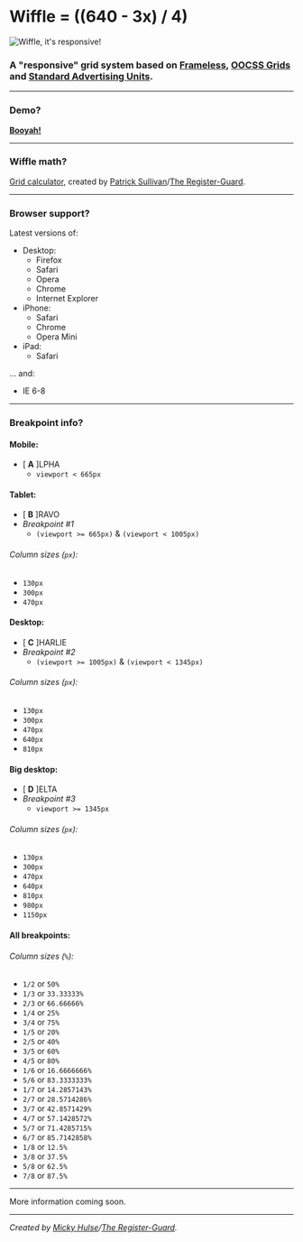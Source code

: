 # Wiffle = ((640 - 3x) / 4)

![Wiffle, it's responsive!](http://registerguard.github.com/wiffle/wiffle.gif)

### A "responsive" grid system based on [Frameless](http://framelessgrid.com/), [OOCSS Grids](https://github.com/stubbornella/oocss/wiki/Grids) and [Standard Advertising Units](http://www.iab.net/guidelines/508676/508767/displayguidelines).

---

### Demo?

**[Booyah!](http://registerguard.github.com/wiffle/demo/)**

---

### Wiffle math?

[Grid calculator](https://docs.google.com/spreadsheet/ccc?key=0As66WXbDZiJHdGFkbkpncUdfVjRMZ0RoRFI1UUg2TWc), created by [Patrick Sullivan](https://github.com/psullivan6)/[The Register-Guard](http://www.registerguard.com).

---

### Browser support?

Latest versions of:

* Desktop:
    * Firefox
    * Safari
    * Opera
    * Chrome
    * Internet Explorer
* iPhone:
    * Safari
    * Chrome
    * Opera Mini
* iPad:
    * Safari

… and:

* IE 6-8

---

### Breakpoint info?

#### Mobile:

* [ **A** ]LPHA
    * `viewport < 665px`

#### Tablet:

* [ **B** ]RAVO  
* _Breakpoint #1_
    * `(viewport >= 665px)` & `(viewport < 1005px)`

###### Column sizes (`px`):

* `130px`
* `300px`
* `470px`

#### Desktop:

* [ **C** ]HARLIE
* _Breakpoint #2_
    * `(viewport >= 1005px)` & `(viewport < 1345px)`

###### Column sizes (`px`):

* `130px`
* `300px`
* `470px`
* `640px`
* `810px`

#### Big desktop:

* [ **D** ]ELTA
* _Breakpoint #3_
    * `viewport >= 1345px`

###### Column sizes (`px`):

* `130px`
* `300px`
* `470px`
* `640px`
* `810px`
* `980px`
* `1150px`

#### All breakpoints:

###### Column sizes (`%`):

* `1/2` or `50%`
* `1/3` or `33.33333%`
* `2/3` or `66.66666%`
* `1/4` or `25%`
* `3/4` or `75%`
* `1/5` or `20%`
* `2/5` or `40%`
* `3/5` or `60%`
* `4/5` or `80%`
* `1/6` or `16.6666666%`
* `5/6` or `83.3333333%`
* `1/7` or `14.2857143%`
* `2/7` or `28.5714286%`
* `3/7` or `42.8571429%`
* `4/7` or `57.1428572%`
* `5/7` or `71.4285715%`
* `6/7` or `85.7142858%`
* `1/8` or `12.5%`
* `3/8` or `37.5%`
* `5/8` or `62.5%`
* `7/8` or `87.5%`

---

More information coming soon.

---

*Created by [Micky Hulse](http://hulse.me)/[The Register-Guard](http://www.registerguard.com).*